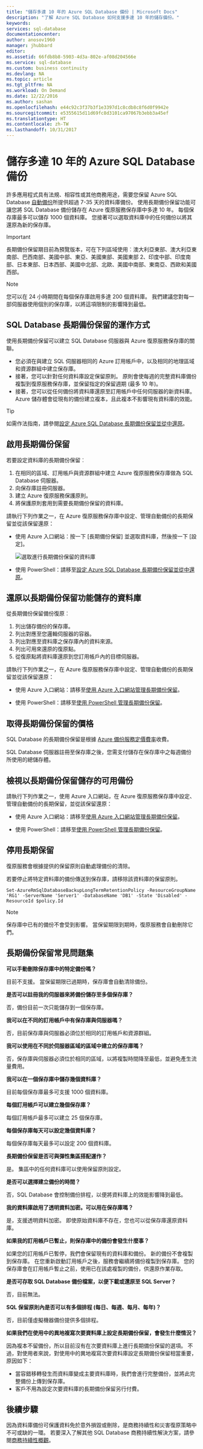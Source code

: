 ```yaml
---
title: "儲存多達 10 年的 Azure SQL Database 備份 | Microsoft Docs"
description: "了解 Azure SQL Database 如何支援多達 10 年的儲存備份。"
keywords: 
services: sql-database
documentationcenter: 
author: anosov1960
manager: jhubbard
editor: 
ms.assetid: 66fdb8b8-5903-4d3a-802e-af08d204566e
ms.service: sql-database
ms.custom: business continuity
ms.devlang: NA
ms.topic: article
ms.tgt_pltfrm: NA
ms.workload: On Demand
ms.date: 12/22/2016
ms.author: sashan
ms.openlocfilehash: e44c92c3f37b3f1e3397d1c8cdb8c8f6d0f9942e
ms.sourcegitcommit: e5355615d11d69fc8d3101ca97067b3ebb3a45ef
ms.translationtype: HT
ms.contentlocale: zh-TW
ms.lasthandoff: 10/31/2017
---
```

# <a name="store-azure-sql-database-backups-for-up-to-10-years"></a>儲存多達 10 年的 Azure SQL Database 備份
許多應用程式具有法規、相容性或其他商務用途，需要您保留 Azure SQL Database [自動備份](sql-database-automated-backups.md)所提供超過 7-35 天的資料庫備份。 使用長期備份保留功能可讓您將 SQL Database 備份儲存在 Azure 復原服務保存庫中多達 10 年。 每個保存庫最多可以儲存 1000 個資料庫。 您接著可以選取資料庫中的任何備份以將其還原為新的保存庫。

> [!IMPORTANT]
> 長期備份保留期目前為預覽版本，可在下列區域使用︰澳大利亞東部、澳大利亞東南部、巴西南部、美國中部、東亞、美國東部、美國東部 2、印度中部、印度南部、日本東部、日本西部、美國中北部、北歐、美國中南部、東南亞、西歐和美國西部。
>

> [!NOTE]
> 您可以在 24 小時期間在每個保存庫啟用多達 200 個資料庫。 我們建議您對每一部伺服器使用個別的保存庫，以將這項限制的影響降到最低。 
> 

## <a name="how-sql-database-long-term-backup-retention-works"></a>SQL Database 長期備份保留的運作方式

使用長期備份保留可以建立 SQL Database 伺服器與 Azure 復原服務保存庫的關聯。 

* 您必須在與建立 SQL 伺服器相同的 Azure 訂用帳戶中，以及相同的地理區域和資源群組中建立保存庫。 
* 接著，您可以針對任何資料庫設定保留原則。 原則會使每週的完整資料庫備份複製到復原服務保存庫，並保留指定的保留週期 (最多 10 年)。 
* 接著，您可以從任何備份將資料庫還原至訂用帳戶中任何伺服器的新資料庫。 Azure 儲存體會從現有的備份建立複本，且此複本不影響現有資料庫的效能。

> [!TIP]
> 如需作法指南，請參閱[設定 Azure SQL Database 長期備份保留並從中還原](sql-database-long-term-backup-retention-configure.md)。

## <a name="enable-long-term-backup-retention"></a>啟用長期備份保留

若要設定資料庫的長期備份保留︰

1. 在相同的區域、訂用帳戶與資源群組中建立 Azure 復原服務保存庫做為 SQL Database 伺服器。 
2. 向保存庫註冊伺服器。
3. 建立 Azure 復原服務保護原則。
4. 將保護原則套用到需要長期備份保留的資料庫。

請執行下列作業之一，在 Azure 復原服務保存庫中設定、管理自動備份的長期保留並從該保留還原：

* 使用 Azure 入口網站：按一下 [長期備份保留] 並選取資料庫，然後按一下 [設定]。 

   ![選取進行長期備份保留的資料庫](./media/sql-database-get-started-backup-recovery/select-database-for-long-term-backup-retention.png)

* 使用 PowerShell：請移至[設定 Azure SQL Database 長期備份保留並從中還原](sql-database-long-term-backup-retention-configure.md)。

## <a name="restore-a-database-thats-stored-with-the-long-term-backup-retention-feature"></a>還原以長期備份保留功能儲存的資料庫

從長期備份保留備份復原︰

1. 列出儲存備份的保存庫。
2. 列出對應至您邏輯伺服器的容器。
3. 列出對應至資料庫之保存庫內的資料來源。
4. 列出可用來還原的復原點。
5. 從復原點將資料庫還原到您訂用帳戶內的目標伺服器。

請執行下列作業之一，在 Azure 復原服務保存庫中設定、管理自動備份的長期保留並從該保留還原：

* 使用 Azure 入口網站：請移至[使用 Azure 入口網站管理長期備份保留](sql-database-long-term-backup-retention-configure.md)。 

* 使用 PowerShell：請移至[使用 PowerShell 管理長期備份保留](sql-database-long-term-backup-retention-configure.md)。

## <a name="get-pricing-for-long-term-backup-retention"></a>取得長期備份保留的價格

SQL Database 的長期備份保留是根據 [Azure 備份服務定價費率](https://azure.microsoft.com/pricing/details/backup/)收費。

SQL Database 伺服器註冊至保存庫之後，您需支付儲存在保存庫中之每週備份所使用的總儲存體。

## <a name="view-available-backups-that-are-stored-in-long-term-backup-retention"></a>檢視以長期備份保留儲存的可用備份

請執行下列作業之一，使用 Azure 入口網站，在 Azure 復原服務保存庫中設定、管理自動備份的長期保留，並從該保留還原：

* 使用 Azure 入口網站：請移至[使用 Azure 入口網站管理長期備份保留](sql-database-long-term-backup-retention-configure.md)。 

* 使用 PowerShell：請移至[使用 PowerShell 管理長期備份保留](sql-database-long-term-backup-retention-configure.md)。

## <a name="disable-long-term-retention"></a>停用長期保留

復原服務會根據提供的保留原則自動處理備份的清除。 

若要停止將特定資料庫的備份傳送到保存庫，請移除該資料庫的保留原則。
  
```
Set-AzureRmSqlDatabaseBackupLongTermRetentionPolicy -ResourceGroupName 'RG1' -ServerName 'Server1' -DatabaseName 'DB1' -State 'Disabled' -ResourceId $policy.Id
```

> [!NOTE]
> 保存庫中已有的備份不會受到影響。 當保留期限到期時，復原服務會自動刪除它們。

## <a name="long-term-backup-retention-faq"></a>長期備份保留常見問題集

**可以手動刪除保存庫中的特定備份嗎？**

目前不支援。 當保留期限已過期時，保存庫會自動清除備份。

**是否可以註冊我的伺服器來將備份儲存至多個保存庫？**

否，備份目前一次只能儲存到一個保存庫。

**我可以在不同的訂用帳戶中有保存庫與伺服器嗎？**

否，目前保存庫與伺服器必須位於相同的訂用帳戶和資源群組。

**我可以使用在不同於伺服器區域的區域中建立的保存庫嗎？**

否，保存庫與伺服器必須位於相同的區域，以將複製時間降至最低，並避免產生流量費用。

**我可以在一個保存庫中儲存幾個資料庫？**

目前每個保存庫最多可支援 1000 個資料庫。 

**每個訂用帳戶可以建立幾個保存庫？**

每個訂用帳戶最多可以建立 25 個保存庫。

**每個保存庫每天可以設定幾個資料庫？**

每個保存庫每天最多可以設定 200 個資料庫。

**長期備份保留是否可與彈性集區搭配運作？**

是。 集區中的任何資料庫可以使用保留原則設定。

**是否可以選擇建立備份的時間？**

否，SQL Database 會控制備份排程，以便將資料庫上的效能影響降到最低。

**我的資料庫啟用了透明資料加密。可以用在保存庫嗎？** 

是，支援透明資料加密。 即使原始資料庫不存在，您也可以從保存庫還原資料庫。

**如果我的訂用帳戶已暫止，則保存庫中的備份會發生什麼事？** 

如果您的訂用帳戶已暫停，我們會保留現有的資料庫和備份。 新的備份不會複製到保存庫。 在您重新啟動訂用帳戶之後，服務會繼續將備份複製到保存庫。 您的保存庫會在訂用帳戶暫止之前，使用已在該處複製的備份，供還原作業存取。 

**是否可存取 SQL Database 備份檔案，以便下載或還原至 SQL Server？**

否，目前無法。

**SQL 保留原則內是否可以有多個排程 (每日、每週、每月、每年)？**

否，目前僅虛擬機器備份提供多個排程。

**如果我們在使用中的異地複寫次要資料庫上設定長期備份保留，會發生什麼情況？**

因為複本不留備份，所以目前沒有在次要資料庫上進行長期備份保留的選項。 不過，對使用者來說，對使用中的異地複寫次要資料庫設定長期備份保留相當重要，原因如下：
* 當容錯移轉發生而資料庫變成主要資料庫時，我們會進行完整備份，並將此完整備份上傳到保存庫。
* 客戶不用為設定次要資料庫的長期備份保留另行付費。

## <a name="next-steps"></a>後續步驟
因為資料庫備份可保護資料免於意外損毀或刪除，是商務持續性和災害復原策略中不可或缺的一環。 若要深入了解其他 SQL Database 商務持續性解決方案，請參閱[商務持續性概觀](sql-database-business-continuity.md)。
